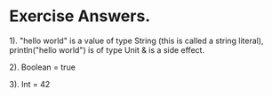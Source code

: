 # Exercise Answers.

1). "hello world" is a value of type String (this is called a string literal), println("hello world") is of type Unit & is a side effect.

2). Boolean = true

3). Int = 42